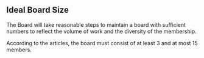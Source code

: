## Ideal Board Size

The Board will take reasonable steps to maintain a board with sufficient numbers to reflect the volume of work and the diversity of the membership.

According to the articles, the board must consist of at least 3 and at most 15 members.